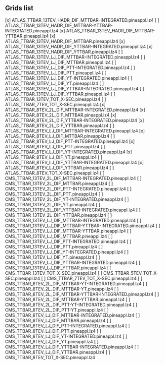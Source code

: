 ## Grids list

[x] ATLAS_TTBAR_13TEV_HADR_DIF_MTTBAR-INTEGRATED.pineappl.lz4
[ ] ATLAS_TTBAR_13TEV_HADR_DIF_MTTBAR-YTTBAR-INTEGRATED.pineappl.lz4
[x] ATLAS_TTBAR_13TEV_HADR_DIF_MTTBAR-YTTBAR.pineappl.lz4
[x] ATLAS_TTBAR_13TEV_HADR_DIF_MTTBAR.pineappl.lz4
[x] ATLAS_TTBAR_13TEV_HADR_DIF_YTTBAR-INTEGRATED.pineappl.lz4
[x] ATLAS_TTBAR_13TEV_HADR_DIF_YTTBAR.pineappl.lz4
[ ] ATLAS_TTBAR_13TEV_LJ_DIF_MTTBAR-INTEGRATED.pineappl.lz4
[ ] ATLAS_TTBAR_13TEV_LJ_DIF_MTTBAR.pineappl.lz4
[ ] ATLAS_TTBAR_13TEV_LJ_DIF_PTT-INTEGRATED.pineappl.lz4
[ ] ATLAS_TTBAR_13TEV_LJ_DIF_PTT.pineappl.lz4
[ ] ATLAS_TTBAR_13TEV_LJ_DIF_YT-INTEGRATED.pineappl.lz4
[ ] ATLAS_TTBAR_13TEV_LJ_DIF_YT.pineappl.lz4
[ ] ATLAS_TTBAR_13TEV_LJ_DIF_YTTBAR-INTEGRATED.pineappl.lz4
[ ] ATLAS_TTBAR_13TEV_LJ_DIF_YTTBAR.pineappl.lz4
[ ] ATLAS_TTBAR_13TEV_TOT_X-SEC.pineappl.lz4
[ ] ATLAS_TTBAR_7TEV_TOT_X-SEC.pineappl.lz4
[x] ATLAS_TTBAR_8TEV_2L_DIF_MTTBAR-INTEGRATED.pineappl.lz4
[x] ATLAS_TTBAR_8TEV_2L_DIF_MTTBAR.pineappl.lz4
[x] ATLAS_TTBAR_8TEV_2L_DIF_YTTBAR-INTEGRATED.pineappl.lz4
[x] ATLAS_TTBAR_8TEV_2L_DIF_YTTBAR.pineappl.lz4
[ ] ATLAS_TTBAR_8TEV_LJ_DIF_MTTBAR-INTEGRATED.pineappl.lz4
[x] ATLAS_TTBAR_8TEV_LJ_DIF_MTTBAR.pineappl.lz4
[ ] ATLAS_TTBAR_8TEV_LJ_DIF_PTT-INTEGRATED.pineappl.lz4
[x] ATLAS_TTBAR_8TEV_LJ_DIF_PTT.pineappl.lz4
[ ] ATLAS_TTBAR_8TEV_LJ_DIF_YT-INTEGRATED.pineappl.lz4
[x] ATLAS_TTBAR_8TEV_LJ_DIF_YT.pineappl.lz4
[ ] ATLAS_TTBAR_8TEV_LJ_DIF_YTTBAR-INTEGRATED.pineappl.lz4
[x] ATLAS_TTBAR_8TEV_LJ_DIF_YTTBAR.pineappl.lz4
[ ] ATLAS_TTBAR_8TEV_TOT_X-SEC.pineappl.lz4
[ ] CMS_TTBAR_13TEV_2L_DIF_MTTBAR-INTEGRATED.pineappl.lz4
[ ] CMS_TTBAR_13TEV_2L_DIF_MTTBAR.pineappl.lz4
[ ] CMS_TTBAR_13TEV_2L_DIF_PTT-INTEGRATED.pineappl.lz4
[ ] CMS_TTBAR_13TEV_2L_DIF_PTT.pineappl.lz4
[ ] CMS_TTBAR_13TEV_2L_DIF_YT-INTEGRATED.pineappl.lz4
[ ] CMS_TTBAR_13TEV_2L_DIF_YT.pineappl.lz4
[ ] CMS_TTBAR_13TEV_2L_DIF_YTTBAR-INTEGRATED.pineappl.lz4
[ ] CMS_TTBAR_13TEV_2L_DIF_YTTBAR.pineappl.lz4
[ ] CMS_TTBAR_13TEV_LJ_DIF_MTTBAR-INTEGRATED.pineappl.lz4
[ ] CMS_TTBAR_13TEV_LJ_DIF_MTTBAR-YTTBAR-INTEGRATED.pineappl.lz4
[ ] CMS_TTBAR_13TEV_LJ_DIF_MTTBAR-YTTBAR.pineappl.lz4
[ ] CMS_TTBAR_13TEV_LJ_DIF_MTTBAR.pineappl.lz4
[ ] CMS_TTBAR_13TEV_LJ_DIF_PTT-INTEGRATED.pineappl.lz4
[ ] CMS_TTBAR_13TEV_LJ_DIF_PTT.pineappl.lz4
[ ] CMS_TTBAR_13TEV_LJ_DIF_YT-INTEGRATED.pineappl.lz4
[ ] CMS_TTBAR_13TEV_LJ_DIF_YT.pineappl.lz4
[ ] CMS_TTBAR_13TEV_LJ_DIF_YTTBAR-INTEGRATED.pineappl.lz4
[ ] CMS_TTBAR_13TEV_LJ_DIF_YTTBAR.pineappl.lz4
[ ] CMS_TTBAR_13TEV_TOT_X-SEC.pineappl.lz4
[ ] CMS_TTBAR_5TEV_TOT_X-SEC.pineappl.lz4
[ ] CMS_TTBAR_7TEV_TOT_X-SEC.pineappl.lz4
[ ] CMS_TTBAR_8TEV_2L_DIF_MTTBAR-YT-INTEGRATED.pineappl.lz4
[ ] CMS_TTBAR_8TEV_2L_DIF_MTTBAR-YT.pineappl.lz4
[ ] CMS_TTBAR_8TEV_2L_DIF_MTTBAR-YTTBAR-INTEGRATED.pineappl.lz4
[ ] CMS_TTBAR_8TEV_2L_DIF_MTTBAR-YTTBAR.pineappl.lz4
[ ] CMS_TTBAR_8TEV_2L_DIF_PTT-YT-INTEGRATED.pineappl.lz4
[ ] CMS_TTBAR_8TEV_2L_DIF_PTT-YT.pineappl.lz4
[ ] CMS_TTBAR_8TEV_LJ_DIF_MTTBAR-INTEGRATED.pineappl.lz4
[ ] CMS_TTBAR_8TEV_LJ_DIF_MTTBAR.pineappl.lz4
[ ] CMS_TTBAR_8TEV_LJ_DIF_PTT-INTEGRATED.pineappl.lz4
[ ] CMS_TTBAR_8TEV_LJ_DIF_PTT.pineappl.lz4
[ ] CMS_TTBAR_8TEV_LJ_DIF_YT-INTEGRATED.pineappl.lz4
[ ] CMS_TTBAR_8TEV_LJ_DIF_YT.pineappl.lz4
[ ] CMS_TTBAR_8TEV_LJ_DIF_YTTBAR-INTEGRATED.pineappl.lz4
[ ] CMS_TTBAR_8TEV_LJ_DIF_YTTBAR.pineappl.lz4
[ ] CMS_TTBAR_8TEV_TOT_X-SEC.pineappl.lz4
